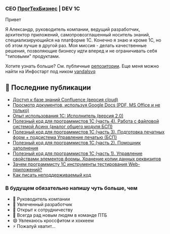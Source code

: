 ### CEO [ПрогТехБизнес](https://github.com/progtb) | DEV 1C

Привет

Я Александр, руководитель компании, ведущий разработчик, архитектор приложений, самопровозглашенный носитель знаний, специализирующийся на платформе 1С. Конечно я знаю и кроме 1С, но об этом лучше в другой раз. Моя миссия - делать качественные решения, позволяющие бизнесу идти вперед и не ограничивать себя "типовыми" продуктами.

Хотите узнать больше? См. публичные [репозитории](https://github.com/vandalsvq?tab=repositories).
Еще меня можно найти на Инфостарт под ником [vandalsvq](https://infostart.ru/profile/15675/)

## 📝 Последние публикации

* [Доступ к базе знаний Confluence (версия cloud)](https://infostart.ru/public/1131241/)
* [Просмотр документов, используя Google Docs (PDF, MS Office и не только)](https://infostart.ru/public/1748718/)
* [Опыт использования 1С: Исполнитель (версия 2.0)](https://infostart.ru/1c/articles/1732829/)
* [Полезный код для программистов 1С (часть 4). Работа с файловой системой Асинх (аналог общего модуля БСП)](https://infostart.ru/public/1721262/)
* [Полезный код для программистов 1С (часть 3). Подготовка печатных форм + подсистема Управление печатью (БСП)](https://infostart.ru/public/1617353/)
* [Полезный код для программистов 1С (часть 2). Помощник заполнения](https://infostart.ru/public/846804/)
* [Полезный код для программистов 1С (часть 1). Управление свойствами элементов формы. Хранение копии данных реквизитов](https://infostart.ru/1c/articles/677396/)
* [Зачем программисту 1С инструменты тестирования Web-приложений?](https://infostart.ru/1c/articles/573460/)
* [Как писать неподдерживаемый код](https://infostart.ru/1c/articles/391560/)

### В будущем обязательно напишу чуть больше, чем

- 🔭 Руководитель компании
- 🌱 Увлеченный разработчик
- 👯 Открыт к сотрудничеству
- 💬 Всегда рад новым людям в команде ПТБ
- 😄 Увлекаюсь кроссфитом и хоккеем
- ⚡ Пожалуй хватит...
